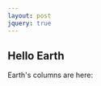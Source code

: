```yaml
---
layout: post
jquery: true
---
```


## Hello Earth
Earth's columns are here:
<div id="planetdata"></div>

<script>
  var myData = planetData['Earth'].join(' | ');
  console.log(myData);
  document.getElementById("planetdata").innerHTML = "whatever";
</script>